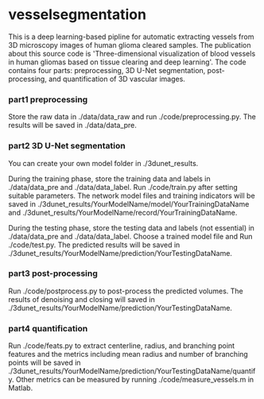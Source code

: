 # vesselsegmentation
This is a deep learning-based pipline for automatic extracting vessels from 3D microscopy images of human glioma cleared samples. The publication about this source code is 'Three-dimensional visualization of blood vessels in human gliomas based on tissue clearing and deep learning'. The code contains four parts: preprocessing, 3D U-Net segmentation, post-processing, and quantification of 3D vascular images.

### part1 preprocessing
Store the raw data in ./data/data_raw and run ./code/preprocessing.py. The results will be saved in ./data/data_pre.

### part2 3D U-Net segmentation
You can create your own model folder in ./3dunet_results. 

During the training phase, store the training data and labels in ./data/data_pre and ./data/data_label. Run ./code/train.py after setting suitable parameters. The network model files and training indicators will be saved in ./3dunet_results/YourModelName/model/YourTrainingDataName and ./3dunet_results/YourModelName/record/YourTrainingDataName. 

During the testing phase, store the testing data and labels (not essential) in ./data/data_pre and ./data/data_label. Choose a trained model file and Run ./code/test.py. The predicted results will be saved in ./3dunet_results/YourModelName/prediction/YourTestingDataName.

### part3 post-processing
Run ./code/postprocess.py to post-process the predicted volumes. The results of denoising and closing will saved in ./3dunet_results/YourModelName/prediction/YourTestingDataName.

### part4 quantification
Run ./code/feats.py to extract centerline, radius, and branching point features and the metrics including mean radius and number of branching points will be saved in
./3dunet_results/YourModelName/prediction/YourTestingDataName/quantify. Other metrics can be measured by running ./code/measure_vessels.m in Matlab.


